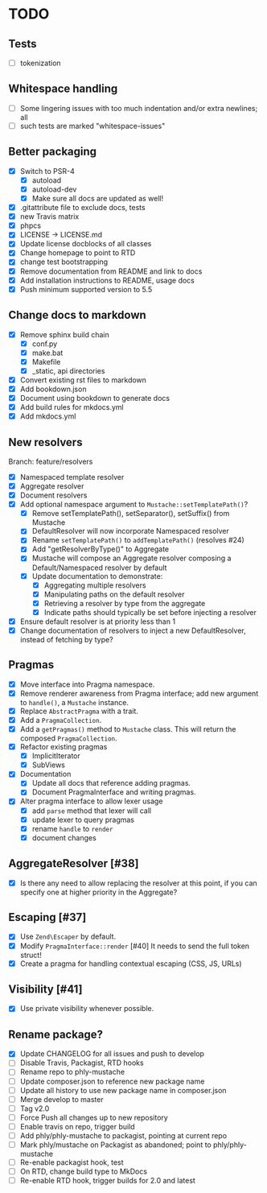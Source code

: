 # TODO

## Tests 

- [ ] tokenization

## Whitespace handling
- [ ] Some lingering issues with too much indentation and/or extra newlines; all
- [ ] such tests are marked "whitespace-issues"

## Better packaging

- [X] Switch to PSR-4
    - [X] autoload
    - [X] autoload-dev
    - [X] Make sure all docs are updated as well!
- [X] .gitattribute file to exclude docs, tests
- [X] new Travis matrix
- [X] phpcs
- [X] LICENSE -> LICENSE.md
- [X] Update license docblocks of all classes
- [X] Change homepage to point to RTD
- [X] change test bootstrapping
- [X] Remove documentation from README and link to docs
- [X] Add installation instructions to README, usage docs
- [X] Push minimum supported version to 5.5

## Change docs to markdown

- [X] Remove sphinx build chain
    - [X] conf.py
    - [X] make.bat
    - [X] Makefile
    - [X] _static, api directories
- [X] Convert existing rst files to markdown
- [X] Add bookdown.json
- [X] Document using bookdown to generate docs
- [X] Add build rules for mkdocs.yml
- [X] Add mkdocs.yml

## New resolvers

Branch: feature/resolvers

- [X] Namespaced template resolver
- [X] Aggregate resolver
- [X] Document resolvers
- [X] Add optional namespace argument to `Mustache::setTemplatePath()`?
    - [X] Remove setTemplatePath(), setSeparator(), setSuffix() from Mustache
    - [X] DefaultResolver will now incorporate Namespaced resolver
    - [X] Rename `setTemplatePath()` to `addTemplatePath()` (resolves #24)
    - [X] Add "getResolverByType()" to Aggregate
    - [X] Mustache will compose an Aggregate resolver composing a
      Default/Namespaced resolver by default
    - [X] Update documentation to demonstrate:
        - [X] Aggregating multiple resolvers
        - [X] Manipulating paths on the default resolver
        - [X] Retrieving a resolver by type from the aggregate
        - [X] Indicate paths should typically be set before injecting a resolver
- [X] Ensure default resolver is at priority less than 1
- [X] Change documentation of resolvers to inject a new DefaultResolver, instead
    of fetching by type?

## Pragmas

- [X] Move interface into Pragma namespace.
- [X] Remove renderer awareness from Pragma interface; add new argument to
    `handle()`, a `Mustache` instance.
- [X] Replace `AbstractPragma` with a trait.
- [X] Add a `PragmaCollection`.
- [X] Add a `getPragmas()`  method to `Mustache` class.  This will return the
  composed `PragmaCollection`.
- [X] Refactor existing pragmas
    - [X] ImplicitIterator
    - [X] SubViews
- [X] Documentation
    - [X] Update all docs that reference adding pragmas.
    - [X] Document PragmaInterface and writing pragmas.
- [X] Alter pragma interface to allow lexer usage
    - [X] add `parse` method that lexer will call
    - [X] update lexer to query pragmas
    - [X] rename `handle` to `render`
    - [X] document changes

## AggregateResolver [#38]

- [X] Is there any need to allow replacing the resolver at this point, if you
  can specify one at higher priority in the Aggregate?

## Escaping [#37]

- [X] Use `Zend\Escaper` by default.
- [X] Modify `PragmaInterface::render` [#40]
  It needs to send the full token struct!
- [X] Create a pragma for handling contextual escaping (CSS, JS, URLs)

## Visibility [#41]

- [X] Use private visibility whenever possible.

## Rename package?

- [X] Update CHANGELOG for all issues and push to develop
- [ ] Disable Travis, Packagist, RTD hooks
- [ ] Rename repo to phly-mustache
- [ ] Update composer.json to reference new package name
- [ ] Update all history to use new package name in composer.json
- [ ] Merge develop to master
- [ ] Tag v2.0
- [ ] Force Push all changes up to new repository
- [ ] Enable travis on repo, trigger build
- [ ] Add phly/phly-mustache to packagist, pointing at current repo
- [ ] Mark phly/mustache on Packagist as abandoned; point to phly/phly-mustache
- [ ] Re-enable packagist hook, test
- [ ] On RTD, change build type to MkDocs
- [ ] Re-enable RTD hook, trigger builds for 2.0 and latest
